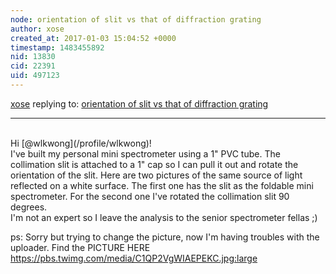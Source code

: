 ```yaml
---
node: orientation of slit vs that of diffraction grating
author: xose
created_at: 2017-01-03 15:04:52 +0000
timestamp: 1483455892
nid: 13830
cid: 22391
uid: 497123
---
```




[xose](../profile/xose) replying to: [orientation of slit vs that of diffraction grating](../notes/wlkwong/01-01-2017/orientation-of-slit-vs-that-of-diffraction-grating)

----
</br>
Hi [@wlkwong](/profile/wlkwong)!</br>
I've built my personal mini spectrometer using a 1" PVC tube. The collimation slit is attached to a 1" cap so I can pull it out and rotate the orientation of the slit. Here are two pictures of the same source of light reflected on a white surface. The first one has the slit as the foldable mini spectrometer. For the second one I've  rotated the collimation slit 90 degrees.</br>
I'm not an expert so I leave the analysis to the senior spectrometer fellas ;)

ps: Sorry but trying to change the picture, now I'm having troubles with the uploader. Find the PICTURE HERE
https://pbs.twimg.com/media/C1QP2VgWIAEPEKC.jpg:large 

